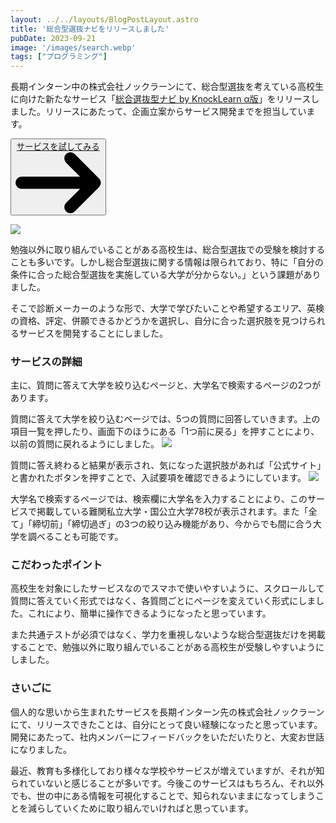 ```yaml
---
layout: ../../layouts/BlogPostLayout.astro
title: '総合型選抜ナビをリリースしました'
pubDate: 2023-09-21
image: '/images/search.webp'
tags: ["プログラミング"]
---
```


長期インターン中の株式会社ノックラーンにて、総合型選抜を考えている高校生に向けた新たなサービス「[総合選抜型ナビ by KnockLearn α版](https://ao-navi.knocklearn.com/)」をリリースしました。リリースにあたって、企画立案からサービス開発までを担当しています。

<div class="flex justify-center mt-4">
    <button type="button" class="text-gray-900 bg-white border border-gray-200 hover:bg-gray-100 hover:text-gray-900 focus:z-10 focus:ring-4 focus:ring-gray-200 dark:focus:ring-gray-700 dark:bg-gray-800 dark:text-gray-200 dark:border-gray-600 dark:hover:text-white dark:hover:bg-gray-700 font-bold rounded-lg text-sm px-5 py-2.5 text-center inline-flex items-center dark:bg-blue-600 dark:hover:bg-blue-700 dark:focus:ring-blue-800">
        <a href="https://ao-navi.knocklearn.com/">サービスを試してみる</a>
        <svg class="w-3.5 h-3.5 ml-2" aria-hidden="true" xmlns="http://www.w3.org/2000/svg" fill="none" viewBox="0 0 14 10">
        <path stroke="currentColor" stroke-linecap="round" stroke-linejoin="round" stroke-width="2" d="M1 5h12m0 0L9 1m4 4L9 9"/>
        </svg>
    </button>
</div>

![](/images/02-01.webp)

勉強以外に取り組んでいることがある高校生は、総合型選抜での受験を検討することも多いです。しかし総合型選抜に関する情報は限られており、特に「自分の条件に合った総合型選抜を実施している大学が分からない。」という課題がありました。

そこで診断メーカーのような形で、大学で学びたいことや希望するエリア、英検の資格、評定、併願できるかどうかを選択し、自分に合った選択肢を見つけられるサービスを開発することにしました。

### サービスの詳細

主に、質問に答えて大学を絞り込むページと、大学名で検索するページの2つがあります。

質問に答えて大学を絞り込むページでは、5つの質問に回答していきます。上の項目一覧を押したり、画面下のほうにある「1つ前に戻る」を押すことにより、以前の質問に戻れるようにしました。
![](/images/02-02.webp)

質問に答え終わると結果が表示され、気になった選択肢があれば「公式サイト」と書かれたボタンを押すことで、入試要項を確認できるようにしています。
![](/images/02-03.webp)

大学名で検索するページでは、検索欄に大学名を入力することにより、このサービスで掲載している難関私立大学・国公立大学78校が表示されます。また「全て」「締切前」「締切過ぎ」の3つの絞り込み機能があり、今からでも間に合う大学を調べることも可能です。

### こだわったポイント

高校生を対象にしたサービスなのでスマホで使いやすいように、スクロールして質問に答えていく形式ではなく、各質問ごとにページを変えていく形式にしました。これにより、簡単に操作できるようになったと思っています。

また共通テストが必須ではなく、学力を重視しないような総合型選抜だけを掲載することで、勉強以外に取り組んでいることがある高校生が受験しやすいようにしました。

### さいごに

個人的な思いから生まれたサービスを長期インターン先の株式会社ノックラーンにて、リリースできたことは、自分にとって良い経験になったと思っています。開発にあたって、社内メンバーにフィードバックをいただいたりと、大変お世話になりました。

最近、教育も多様化しており様々な学校やサービスが増えていますが、それが知られていないと感じることが多いです。今後このサービスはもちろん、それ以外でも、世の中にある情報を可視化することで、知られないままになってしまうことを減らしていくために取り組んでいければと思っています。
